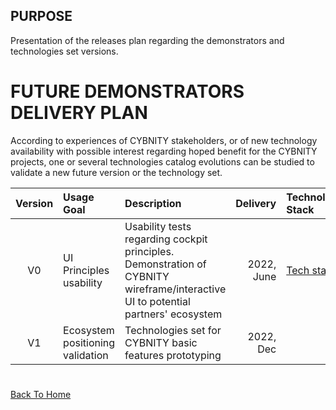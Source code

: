 ## PURPOSE
Presentation of the releases plan regarding the demonstrators and technologies set versions.

# FUTURE DEMONSTRATORS DELIVERY PLAN
According to experiences of CYBNITY stakeholders, or of new technology availability with possible interest regarding hoped benefit for the CYBNITY projects, one or several technologies catalog evolutions can be studied to validate a new future version or the technology set.

| Version | Usage Goal | Description | Delivery | Technology Stack | Demonstrator |
|  :---:  |   :---     |    :---     |     ---: |      :---        |     :---     |
| V0 | UI Principles usability  | Usability tests regarding cockpit principles. Demonstration of CYBNITY wireframe/interactive UI to potential partners' ecosystem | 2022, June | [Tech stack](../demonstrators-line/demonstrator-v0/technologies-stack.md) | [Demonstrator](../demonstrators-line/demonstrator-v0/README.md) |
| V1 | Ecosystem positioning validation | Technologies set for CYBNITY basic features prototyping | 2022, Dec | | |

#
[Back To Home](../README.md)